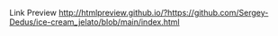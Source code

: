 Link Preview http://htmlpreview.github.io/?https://github.com/Sergey-Dedus/ice-cream_jelato/blob/main/index.html
